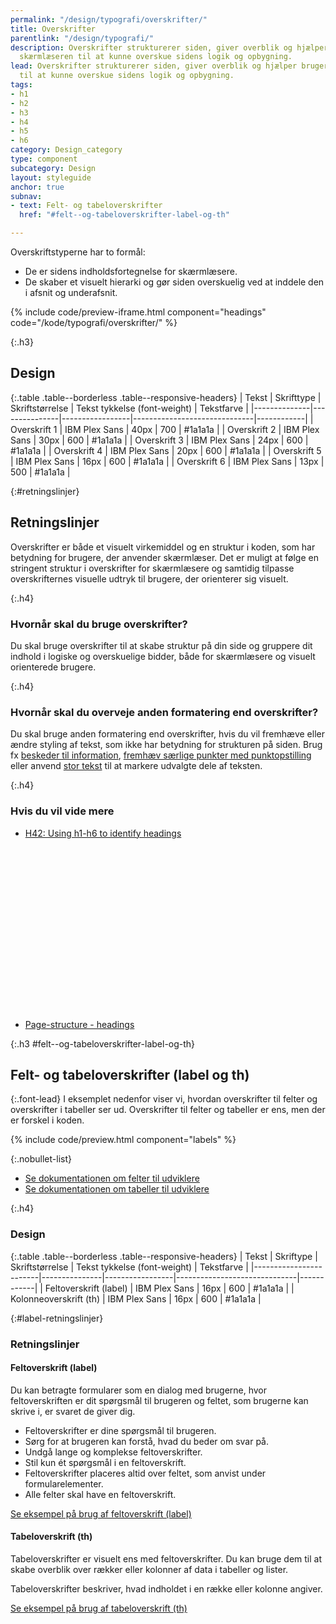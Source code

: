```yaml
---
permalink: "/design/typografi/overskrifter/"
title: Overskrifter
parentlink: "/design/typografi/"
description: Overskrifter strukturerer siden, giver overblik og hjælper brugeren og
  skærmlæseren til at kunne overskue sidens logik og opbygning.
lead: Overskrifter strukturerer siden, giver overblik og hjælper brugeren og skærmlæseren
  til at kunne overskue sidens logik og opbygning.
tags:
- h1
- h2
- h3
- h4
- h5
- h6
category: Design_category
type: component
subcategory: Design
layout: styleguide
anchor: true
subnav:
- text: Felt- og tabeloverskrifter
  href: "#felt--og-tabeloverskrifter-label-og-th"

---
```

Overskriftstyperne har to formål:

- De er sidens indholdsfortegnelse for skærmlæsere.
- De skaber et visuelt hierarki og gør siden overskuelig ved at inddele den i afsnit og underafsnit.

{% include code/preview-iframe.html component="headings" code="/kode/typografi/overskrifter/" %}

{:.h3}
## Design

{:.table .table--borderless .table--responsive-headers}
| Tekst        | Skrifttype     | Skriftstørrelse | Tekst tykkelse (font-weight) | Tekstfarve |
|--------------|---------------|-----------------|------------------------------|------------|
| Overskrift 1 | IBM Plex Sans | 40px            | 700                          | #1a1a1a    |
| Overskrift 2 | IBM Plex Sans | 30px            | 600                          | #1a1a1a    |
| Overskrift 3 | IBM Plex Sans | 24px            | 600                          | #1a1a1a    |
| Overskrift 4 | IBM Plex Sans | 20px            | 600                          | #1a1a1a    |
| Overskrift 5 | IBM Plex Sans | 16px            | 600                          | #1a1a1a    |
| Overskrift 6 | IBM Plex Sans | 13px            | 500                          | #1a1a1a    |

{:#retningslinjer}
## Retningslinjer

Overskrifter er både et visuelt virkemiddel og en struktur i koden, som har betydning for brugere, der anvender skærmlæser. Det er muligt at følge en stringent struktur i overskrifter for skærmlæsere og samtidig tilpasse overskrifternes visuelle udtryk til brugere, der orienterer sig visuelt.

{:.h4}
### Hvornår skal du bruge overskrifter?

Du skal bruge overskrifter til at skabe struktur på din side og gruppere dit indhold i logiske og overskuelige bidder, både for skærmlæsere og visuelt orienterede brugere.

{:.h4}
### Hvornår skal du overveje anden formatering end overskrifter?

Du skal bruge anden formatering end overskrifter, hvis du vil fremhæve eller ændre styling af tekst, som ikke har betydning for strukturen på siden. Brug fx <a href="/komponenter/beskeder/">beskeder til information</a>, <a href="/design/typografi/lister/">fremhæv særlige punkter med punktopstilling</a> eller anvend <a href="/design/typografi/tekst/#stor-tekst">stor tekst</a> til at markere udvalgte dele af teksten.

{:.h4}
### Hvis du vil vide mere

<ul class="nobullet-list">
    <li><a href="https://www.w3.org/TR/WCAG20-TECHS/H42.html" class="icon-link">H42: Using h1-h6 to identify headings<svg class="icon-svg" focusable="false" aria-hidden="true" tabindex="-1"><use xlink:href="#open-in-new"></use></svg></a></li>
    <li><a href="https://www.w3.org/WAI/tutorials/page-structure/headings/" class="icon-link">Page-structure - headings<svg class="icon-svg" focusable="false" aria-hidden="true" tabindex="-1"><use xlink:href="#open-in-new"></use></svg></a></li>
</ul>

{:.h3 #felt--og-tabeloverskrifter-label-og-th}
## Felt- og tabeloverskrifter (label og th)

{:.font-lead}
I eksemplet nedenfor viser vi, hvordan overskrifter til felter og overskrifter i tabeller ser ud. Overskrifter til felter og tabeller er ens, men der er forskel i koden.

{% include code/preview.html component="labels" %}

{:.nobullet-list}
- <a href="/komponenter/felter/">Se dokumentationen om felter til udviklere</a>
- <a href="/komponenter/tables/">Se dokumentationen om tabeller til udviklere</a>

{:.h4}
### Design

{:.table .table--borderless .table--responsive-headers}
| Tekst                  | Skriftype     | Skriftstørrelse | Tekst tykkelse (font-weight) | Tekstfarve |
|------------------------|---------------|-----------------|------------------------------|------------|
| Feltoverskrift (label) | IBM Plex Sans | 16px            | 600                          | #1a1a1a    |
| Kolonneoverskrift (th) | IBM Plex Sans | 16px            | 600                          | #1a1a1a    |

{:#label-retningslinjer}
### Retningslinjer

#### Feltoverskrift (label)

Du kan betragte formularer som en dialog med brugerne, hvor feltoverskriften er dit spørgsmål til brugeren og feltet, som brugerne kan skrive i, er svaret de giver dig.              

- Feltoverskrifter er dine spørgsmål til brugeren.  
- Sørg for at brugeren kan forstå, hvad du beder om svar på.
- Undgå lange og komplekse feltoverskrifter.
- Stil kun ét spørgsmål i en feltoverskrift.
- Feltoverskrifter placeres altid over feltet, som anvist under formularelementer.
- Alle felter skal have en feltoverskrift.

<a href="/komponenter/felter/">Se eksempel på brug af feltoverskrift (label)</a>

#### Tabeloverskrift (th)

Tabeloverskrifter er visuelt ens med feltoverskrifter. Du kan bruge dem til at skabe overblik over rækker eller kolonner af data i tabeller og lister.

Tabeloverskrifter beskriver, hvad indholdet i en række eller kolonne angiver.

<a href="/komponenter/tables/">Se eksempel på brug af tabeloverskrift (th)</a>